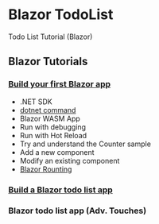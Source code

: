 # Blazor TodoList
Todo List Tutorial (Blazor)

## Blazor Tutorials
### [Build your first Blazor app](https://dotnet.microsoft.com/learn/aspnet/blazor-tutorial/intro)
- .NET SDK
- [dotnet command](https://docs.microsoft.com/en-us/dotnet/core/tools/dotnet)
- Blazor WASM App
- Run with debugging
- Run with Hot Reload
- Try and understand the Counter sample
- Add a new component
- Modify an existing component
- [Blazor Rounting](https://docs.microsoft.com/en-us/aspnet/core/blazor/fundamentals/routing?view=aspnetcore-5.0)
### [Build a Blazor todo list app](https://docs.microsoft.com/en-us/aspnet/core/tutorials/build-a-blazor-app?view=aspnetcore-5.0&pivots=webassembly)
### Blazor todo list app (Adv. Touches)

